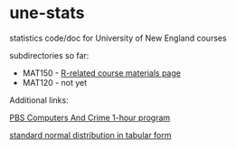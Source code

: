 # une-stats
statistics code/doc for University of New England courses

subdirectories so far:

* MAT150 - [R-related course materials page](MAT150/readme.MD)
* MAT120 - not yet

Additional links:

[PBS Computers And Crime 1-hour program](computers_and_crime.md)

[standard normal distribution in tabular form](standard_normal_distribution.pdf)
